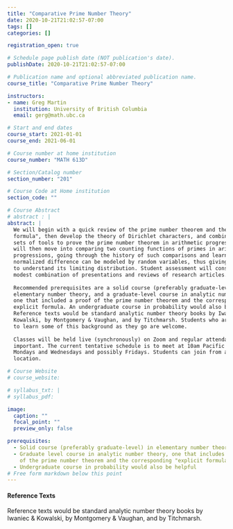 ```yaml
---
title: "Comparative Prime Number Theory"
date: 2020-10-21T21:02:57-07:00
tags: []
categories: []

registration_open: true

# Schedule page publish date (NOT publication's date).
publishDate: 2020-10-21T21:02:57-07:00

# Publication name and optional abbreviated publication name.
course_title: "Comparative Prime Number Theory"

instructors:
- name: Greg Martin
  institution: University of British Columbia
  email: gerg@math.ubc.ca

# Start and end dates
course_start: 2021-01-01
course_end: 2021-06-01

# Course number at home institution
course_number: "MATH 613D"

# Section/Catalog number
section_number: "201"

# Course Code at Home institution
section_code: ""

# Course Abstract
# abstract : |
abstract: |
  We will begin with a quick review of the prime number theorem and the "explicit
  formula", then develop the theory of Dirichlet characters, and combine these two
  sets of tools to prove the prime number theorem in arithmetic progressions. We
  will then move into comparing two counting functions of primes in arithmetic
  progressions, going through the history of such comparisons and learning how the
  normalized difference can be modeled by random variables, thus giving us a way
  to understand its limiting distribution. Student assessment will consist of some
  modest combination of presentations and reviews of research articles.
  
  Recommended prerequisites are a solid course (preferably graduate-level) in
  elementary number theory, and a graduate-level course in analytic number theory,
  one that included a proof of the prime number theorem and the corresponding
  explicit formula. An undergraduate course in probability would also be helpful.
  Reference texts would be standard analytic number theory books by Iwaniec &
  Kowalski, by Montgomery & Vaughan, and by Titchmarsh. Students who are willing
  to learn some of this background as they go are welcome.
  
  Classes will be held live (synchronously) on Zoom and regular attendance will be
  important. The current tentative schedule is to meet at 10am Pacific time on
  Mondays and Wednesdays and possibly Fridays. Students can join from any physical
  location.

# Course Website
# course_website: 

# syllabus_txt: |
# syllabus_pdf:

image:
  caption: ""
  focal_point: ""
  preview_only: false

prerequisites:
  - Solid course (preferably graduate-level) in elementary number theory
  - Graduate level course in analytic number theory, one that includes a proof
    of the prime number theorem and the corresponding "explicit formula"
  - Undergraduate course in probability would also be helpful
# Free form markdown below this point
---
```

#### Reference Texts
Reference texts would be standard analytic number theory books by Iwaniec &
Kowalski, by Montgomery & Vaughan, and by Titchmarsh.
